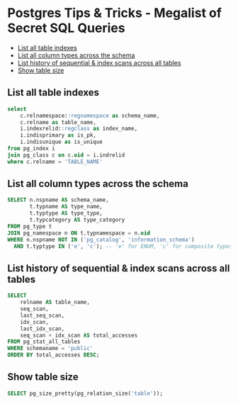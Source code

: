 <!-- omit from toc -->
# Postgres Tips & Tricks - Megalist of Secret SQL Queries

- [List all table indexes](#list-all-table-indexes)
- [List all column types across the schema](#list-all-column-types-across-the-schema)
- [List history of sequential \& index scans across all tables](#list-history-of-sequential--index-scans-across-all-tables)
- [Show table size](#show-table-size)

## List all table indexes

```sql
select 
    c.relnamespace::regnamespace as schema_name,
    c.relname as table_name,
    i.indexrelid::regclass as index_name,
    i.indisprimary as is_pk,
    i.indisunique as is_unique
from pg_index i
join pg_class c on c.oid = i.indrelid
where c.relname = 'TABLE_NAME'

```

## List all column types across the schema

```sql
SELECT n.nspname AS schema_name,
       t.typname AS type_name,
       t.typtype AS type_type,
       t.typcategory AS type_category
FROM pg_type t
JOIN pg_namespace n ON t.typnamespace = n.oid
WHERE n.nspname NOT IN ('pg_catalog', 'information_schema')
  AND t.typtype IN ('e', 'c'); -- 'e' for ENUM, 'c' for composite types
```

## List history of sequential & index scans across all tables

```sql
SELECT
    relname AS table_name,
    seq_scan,
    last_seq_scan,
    idx_scan,
    last_idx_scan,
    seq_scan + idx_scan AS total_accesses
FROM pg_stat_all_tables
WHERE schemaname = 'public'
ORDER BY total_accesses DESC;
```

## Show table size

```sql
SELECT pg_size_pretty(pg_relation_size('table'));
```
